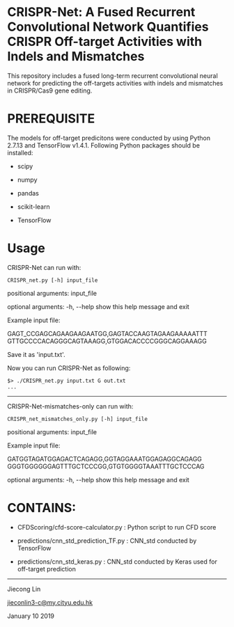 # CRISPR-Net: A Fused Recurrent Convolutional Network Quantifies CRISPR Off-target Activities with Indels and Mismatches
This repository includes a fused long-term recurrent convolutional neural network for predicting the off-targets activities with indels and mismatches in CRISPR/Cas9 gene editing.

# PREREQUISITE
The models for off-target predicitons were conducted by using Python 2.7.13 and TensorFlow v1.4.1. 
Following Python packages should be installed:
<ul>
<li><p>scipy</p></li>
<li><p>numpy</p></li>
<li><p>pandas</p></li>
<li><p>scikit-learn</p></li>
<li><p>TensorFlow</p></li>
</ul>

# Usage

CRISPR-Net can run with:

    CRISPR_net.py [-h] input_file

positional arguments: input_file

optional arguments:
  -h, --help  show this help message and exit

Example input file:

GAGT_CCGAGCAGAAGAAGAATGG,GAGTACCAAGTAGAAGAAAAATTT
GTTGCCCCACAGGGCAGTAAAGG,GTGGACACCCCGGGCAGGAAAGG

Save it as 'input.txt'.

Now you can run CRISPR-Net as following:

    $> ./CRISPR_net.py input.txt G out.txt
    ...
  
--------------------------------------------------
CRISPR-Net-mismatches-only can run with:

    CRISPR_net_mismatches_only.py [-h] input_file

positional arguments: input_file

Example input file:

GATGGTAGATGGAGACTCAGAGG,GGTAGGAAATGGAGAGGCAGAGG
GGGTGGGGGGAGTTTGCTCCCGG,GTGTGGGGTAAATTTGCTCCCAG

optional arguments:
  -h, --help  show this help message and exit


# CONTAINS:
<ul>
<li><p>CFDScoring/cfd-score-calculator.py : Python script to run CFD score </p></li>
<li><p>predictions/cnn_std_prediction_TF.py : CNN_std conducted by TensorFlow</p></li>
<li><p>predictions/cnn_std_keras.py : CNN_std conducted by Keras used for off-target prediction </p></li>
</p></li>
</ul>

---------------------------------------
Jiecong Lin

jieconlin3-c@my.cityu.edu.hk

January 10 2019
